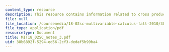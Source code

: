 ```yaml
---
content_type: resource
description: This resource contains information related to cross product.
file: null
file_location: /coursemedia/18-02sc-multivariable-calculus-fall-2010/38b6892f5294ed562cf3dedaf5b99ba4_MIT18_02SC_notes_3.pdf
file_type: application/pdf
resourcetype: Document
title: MIT18_02SC_notes_3.pdf
uid: 38b6892f-5294-ed56-2cf3-dedaf5b99ba4
---
```

